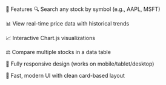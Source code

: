 🌟 Features
🔍 Search any stock by symbol (e.g., AAPL, MSFT)

📊 View real-time price data with historical trends

📈 Interactive Chart.js visualizations

⚖️ Compare multiple stocks in a data table

📱 Fully responsive design (works on mobile/tablet/desktop)

🚀 Fast, modern UI with clean card-based layout
